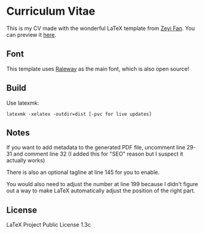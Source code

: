 # Curriculum Vitae

This is my CV made with the wonderful LaTeX template from [Zeyi Fan](https://github.com/fanzeyi). 
You can preview it [here](./dist/cv.pdf).

## Font

This template uses [Raleway](https://github.com/impallari/Raleway) as the main font, which is also open source!

## Build
Use latexmk:

    latexmk -xelatex -outdir=dist [-pvc for live updates]

## Notes

If you want to add metadata to the generated PDF file, uncomment line 29-31 and
comment line 32 (I added this for "SEO" reason but I suspect it actually works)

There is also an optional tagline at line 145 for you to enable.

You would also need to adjust the number at line 199 because I didn't figure out
a way to make LaTeX automatically adjust the position of the right part.

## License

LaTeX Project Public License 1.3c
